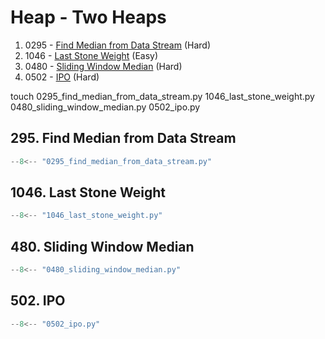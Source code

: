 # Heap - Two Heaps

1. 0295 - [Find Median from Data Stream](https://leetcode.com/problems/find-median-from-data-stream/) (Hard)
2. 1046 - [Last Stone Weight](https://leetcode.com/problems/last-stone-weight/) (Easy)
3. 0480 - [Sliding Window Median](https://leetcode.com/problems/sliding-window-median/) (Hard)
4. 0502 - [IPO](https://leetcode.com/problems/ipo/) (Hard)

touch 0295_find_median_from_data_stream.py 1046_last_stone_weight.py 0480_sliding_window_median.py 0502_ipo.py

## 295. Find Median from Data Stream

```python
--8<-- "0295_find_median_from_data_stream.py"
```

## 1046. Last Stone Weight

```python
--8<-- "1046_last_stone_weight.py"
```

## 480. Sliding Window Median

```python
--8<-- "0480_sliding_window_median.py"
```

## 502. IPO

```python
--8<-- "0502_ipo.py"
```
